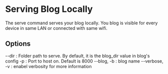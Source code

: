 # Serving Blog Locally
The serve command serves your blog locally. You blog is visible for every device in same LAN or connected with same wifi.

## Options
--dir : Folder path to serve. By default, it is the blog_dir value in blog's config
-p : Port to host on. Default is 8000
--blog, -b : blog name
--verbose, -v : enabel verbosity for more information
